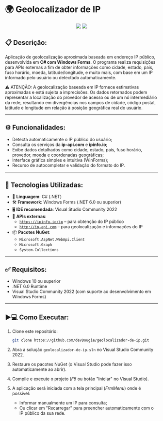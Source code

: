 <!--- ![Image](https://github.com/user-attachments/assets/9240ce5d-d7d4-4108-b42b-8b6d8d1b33aa) --->
<!--- ![Image](https://github.com/user-attachments/assets/988f010f-42bf-4bb0-aba2-39d369b8276d) --->

# 🌍 Geolocalizador de IP

<div align="center">
  <img src="https://github.com/user-attachments/assets/9240ce5d-d7d4-4108-b42b-8b6d8d1b33aa">
  <img src="https://github.com/user-attachments/assets/988f010f-42bf-4bb0-aba2-39d369b8276d">
</div>

## 📋 Descrição:

Aplicação de geolocalização aproximada baseada em endereço IP público, desenvolvida em **C# com Windows Forms**. O programa realiza requisições para APIs externas a fim de obter informações como cidade, estado, país, fuso horário, moeda, latitude/longitude, e muito mais, com base em um IP informado pelo usuário ou detectado automaticamente.

⚠️ ATENÇÃO: A geolocalização baseada em IP fornece estimativas aproximadas e está sujeita a imprecisões. Os dados retornados podem representar a localização do provedor de acesso ou de um nó intermediário da rede, resultando em divergências nos campos de cidade, código postal, latitude e longitude em relação à posição geográfica real do usuário.

---

## ⚙️ Funcionalidades:

- Detecta automaticamente o IP público do usuário;
- Consulta os serviços da **ip-api.com** e **ipinfo.io**;
- Exibe dados detalhados como cidade, estado, país, fuso horário, provedor, moeda e coordenadas geográficas;
- Interface gráfica simples e intuitiva (WinForms);
- Recurso de autocompletar e validação do formato do IP.

---

## 🚀 Tecnologias Utilizadas:

- 💬 **Linguagem**: C# (.NET)
- 🛠️ **Framework**: Windows Forms (.NET 6.0 ou superior)
- 🖥️ **IDE recomendada**: Visual Studio Community 2022
- 🔌 **APIs externas**:
  - [`https://ipinfo.io/ip`](https://ipinfo.io/ip) – para obtenção do IP público
  - [`http://ip-api.com`](http://ip-api.com) – para geolocalização e informações do IP
- 📦 **Pacotes NuGet**:
  - `Microsoft.AspNet.WebApi.Client`
  - `Microsoft.Graph`
  - `System.Collections`

---

## ✅ Requisitos:

- Windows 10 ou superior
- .NET 6.0 Runtime
- Visual Studio Community 2022 (com suporte ao desenvolvimento em Windows Forms)

---

## ▶️💻 Como Executar:

1. Clone este repositório:
   ```bash
   git clone https://github.com/devDougie/geolocalizador-de-ip.git
   ```

2. Abra a solução `geolocalizador-de-ip.sln` no Visual Studio Community 2022.

3. Restaure os pacotes NuGet (o Visual Studio pode fazer isso automaticamente ao abrir).

4. Compile e execute o projeto (*F5* ou botão "Iniciar" no Visual Studio).

5. A aplicação será iniciada com a tela principal (*FrmMenu*) onde é possível:
	- Informar manualmente um IP para consulta;
	- Ou clicar em "Recarregar" para preencher automaticamente com o IP público da sua rede.
